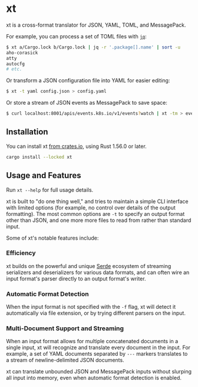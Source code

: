 # xt

xt is a cross-format translator for JSON, YAML, TOML, and MessagePack.

For example, you can process a set of TOML files with [`jq`][jq]:

```sh
$ xt a/Cargo.lock b/Cargo.lock | jq -r '.package[].name' | sort -u
aho-corasick
atty
autocfg
# etc.
```

Or transform a JSON configuration file into YAML for easier editing:

```sh
$ xt -t yaml config.json > config.yaml
```

Or store a stream of JSON events as MessagePack to save space:

```sh
$ curl localhost:8001/apis/events.k8s.io/v1/events?watch | xt -tm > events.msgpack
```

## Installation

You can install xt [from crates.io][crate], using Rust 1.56.0 or later.

```sh
cargo install --locked xt
```

[crate]: https://crates.io/crates/xt

## Usage and Features

Run `xt --help` for full usage details.

xt is built to "do one thing well," and tries to maintain a simple CLI interface
with limited options (for example, no control over details of the output
formatting). The most common options are `-t` to specify an output format other
than JSON, and one more more files to read from rather than standard input.

Some of xt's notable features include:

### Efficiency

xt builds on the powerful and unique [Serde][serde] ecosystem of streaming
serializers and deserializers for various data formats, and can often wire an
input format's parser directly to an output format's writer.

### Automatic Format Detection

When the input format is not specified with the `-f` flag, xt will detect it
automatically via file extension, or by trying different parsers on the input.

### Multi-Document Support and Streaming

When an input format allows for multiple concatenated documents in a single
input, xt will recognize and translate every document in the input. For example,
a set of YAML documents separated by `---` markers translates to a stream of
newline-delimited JSON documents.

xt can translate unbounded JSON and MessagePack inputs without slurping all
input into memory, even when automatic format detection is enabled.

[jq]: https://stedolan.github.io/jq/
[serde]: https://serde.rs/
